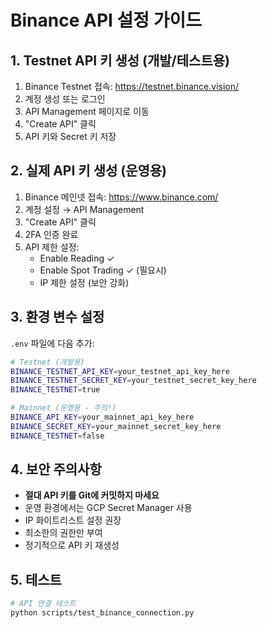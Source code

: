 # Binance API 설정 가이드

## 1. Testnet API 키 생성 (개발/테스트용)

1. Binance Testnet 접속: https://testnet.binance.vision/
2. 계정 생성 또는 로그인
3. API Management 페이지로 이동
4. "Create API" 클릭
5. API 키와 Secret 키 저장

## 2. 실제 API 키 생성 (운영용)

1. Binance 메인넷 접속: https://www.binance.com/
2. 계정 설정 → API Management
3. "Create API" 클릭
4. 2FA 인증 완료
5. API 제한 설정:
   - Enable Reading ✓
   - Enable Spot Trading ✓ (필요시)
   - IP 제한 설정 (보안 강화)

## 3. 환경 변수 설정

`.env` 파일에 다음 추가:

```bash
# Testnet (개발용)
BINANCE_TESTNET_API_KEY=your_testnet_api_key_here
BINANCE_TESTNET_SECRET_KEY=your_testnet_secret_key_here
BINANCE_TESTNET=true

# Mainnet (운영용 - 주의!)
BINANCE_API_KEY=your_mainnet_api_key_here
BINANCE_SECRET_KEY=your_mainnet_secret_key_here
BINANCE_TESTNET=false
```

## 4. 보안 주의사항

- **절대 API 키를 Git에 커밋하지 마세요**
- 운영 환경에서는 GCP Secret Manager 사용
- IP 화이트리스트 설정 권장
- 최소한의 권한만 부여
- 정기적으로 API 키 재생성

## 5. 테스트

```bash
# API 연결 테스트
python scripts/test_binance_connection.py
```